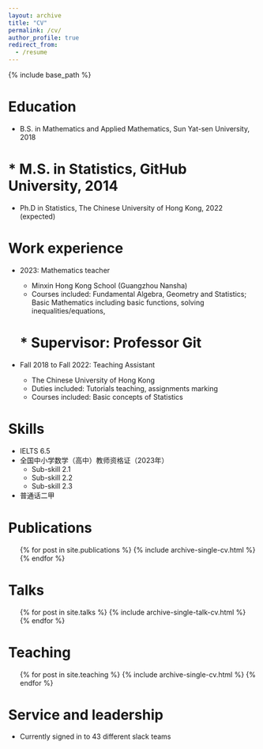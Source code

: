 ```yaml
---
layout: archive
title: "CV"
permalink: /cv/
author_profile: true
redirect_from:
  - /resume
---
```


{% include base_path %}

Education
======
* B.S. in Mathematics and Applied Mathematics, Sun Yat-sen University, 2018
# * M.S. in Statistics, GitHub University, 2014
* Ph.D in Statistics, The Chinese University of Hong Kong, 2022 (expected)

Work experience
======
* 2023: Mathematics teacher
  * Minxin Hong Kong School (Guangzhou Nansha)
  * Courses included: Fundamental Algebra, Geometry and Statistics; Basic Mathematics including basic functions, solving inequalities/equations,
  # * Supervisor: Professor Git

* Fall 2018 to Fall 2022: Teaching Assistant
  * The Chinese University of Hong Kong
  * Duties included: Tutorials teaching, assignments marking
  * Courses included: Basic concepts of Statistics
  
Skills
======
* IELTS 6.5
* 全国中小学数学（高中）教师资格证（2023年）
  * Sub-skill 2.1
  * Sub-skill 2.2
  * Sub-skill 2.3
* 普通话二甲

Publications
======
  <ul>{% for post in site.publications %}
    {% include archive-single-cv.html %}
  {% endfor %}</ul>
  
Talks
======
  <ul>{% for post in site.talks %}
    {% include archive-single-talk-cv.html %}
  {% endfor %}</ul>
  
Teaching
======
  <ul>{% for post in site.teaching %}
    {% include archive-single-cv.html %}
  {% endfor %}</ul>
  
Service and leadership
======
* Currently signed in to 43 different slack teams
